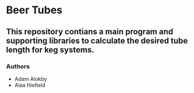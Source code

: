 # Beer Tubes
## This repository contians a main program and supporting libraries to calculate the desired tube length for keg systems.


### Authors
* Adam Alokby
* Alaa Hiefield
